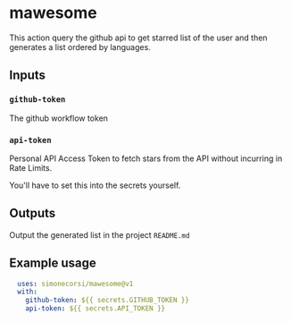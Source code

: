 # mawesome

This action query the github api to get starred list of the user and then generates a list ordered by languages. 

## Inputs

### `github-token`

The github workflow token

### `api-token`

Personal API Access Token to fetch stars from the API without incurring in Rate Limits.

You'll have to set this into the secrets yourself.

## Outputs

Output the generated list in the project `README.md`

## Example usage

```yml
  uses: simonecorsi/mawesome@v1
  with:
    github-token: ${{ secrets.GITHUB_TOKEN }}
    api-token: ${{ secrets.API_TOKEN }}
```
